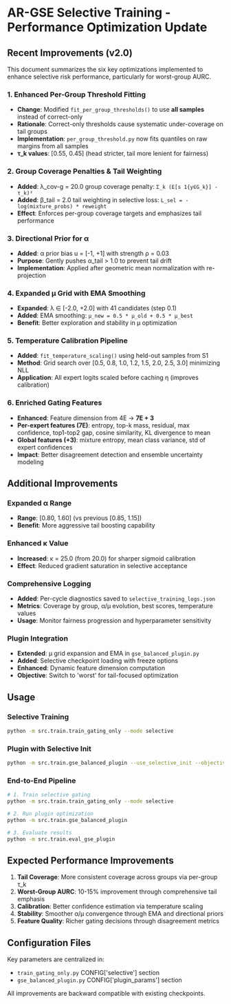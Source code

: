 # AR-GSE Selective Training - Performance Optimization Update

## Recent Improvements (v2.0)

This document summarizes the six key optimizations implemented to enhance selective risk performance, particularly for worst-group AURC.

### 1. **Enhanced Per-Group Threshold Fitting**
- **Change**: Modified `fit_per_group_thresholds()` to use **all samples** instead of correct-only
- **Rationale**: Correct-only thresholds cause systematic under-coverage on tail groups
- **Implementation**: `per_group_threshold.py` now fits quantiles on raw margins from all samples
- **τ_k values**: [0.55, 0.45] (head stricter, tail more lenient for fairness)

### 2. **Group Coverage Penalties & Tail Weighting**
- **Added**: λ_cov-g = 20.0 group coverage penalty: `Σ_k (E[s 1{y∈G_k}] - τ_k)²`
- **Added**: β_tail = 2.0 tail weighting in selective loss: `L_sel = -log(mixture_probs) * reweight`
- **Effect**: Enforces per-group coverage targets and emphasizes tail performance

### 3. **Directional Prior for α**
- **Added**: α prior bias u = [-1, +1] with strength ρ = 0.03 
- **Purpose**: Gently pushes α_tail > 1.0 to prevent tail drift
- **Implementation**: Applied after geometric mean normalization with re-projection

### 4. **Expanded μ Grid with EMA Smoothing**  
- **Expanded**: λ ∈ [-2.0, +2.0] with 41 candidates (step 0.1)
- **Added**: EMA smoothing: `μ_new = 0.5 * μ_old + 0.5 * μ_best`
- **Benefit**: Better exploration and stability in μ optimization

### 5. **Temperature Calibration Pipeline** 
- **Added**: `fit_temperature_scaling()` using held-out samples from S1
- **Method**: Grid search over [0.5, 0.8, 1.0, 1.2, 1.5, 2.0, 2.5, 3.0] minimizing NLL
- **Application**: All expert logits scaled before caching η (improves calibration)

### 6. **Enriched Gating Features**
- **Enhanced**: Feature dimension from 4E → **7E + 3** 
- **Per-expert features (7E)**: entropy, top-k mass, residual, max confidence, top1-top2 gap, cosine similarity, KL divergence to mean
- **Global features (+3)**: mixture entropy, mean class variance, std of expert confidences
- **Impact**: Better disagreement detection and ensemble uncertainty modeling

## Additional Improvements

### Expanded α Range
- **Range**: [0.80, 1.60] (vs previous [0.85, 1.15])
- **Benefit**: More aggressive tail boosting capability

### Enhanced κ Value  
- **Increased**: κ = 25.0 (from 20.0) for sharper sigmoid calibration
- **Effect**: Reduced gradient saturation in selective acceptance

### Comprehensive Logging
- **Added**: Per-cycle diagnostics saved to `selective_training_logs.json`
- **Metrics**: Coverage by group, α/μ evolution, best scores, temperature values
- **Usage**: Monitor fairness progression and hyperparameter sensitivity

### Plugin Integration
- **Extended**: μ grid expansion and EMA in `gse_balanced_plugin.py`
- **Added**: Selective checkpoint loading with freeze options
- **Enhanced**: Dynamic feature dimension computation
- **Objective**: Switch to 'worst' for tail-focused optimization

## Usage

### Selective Training
```bash
python -m src.train.train_gating_only --mode selective
```

### Plugin with Selective Init  
```bash
python -m src.train.gse_balanced_plugin --use_selective_init --objective worst
```

### End-to-End Pipeline
```bash
# 1. Train selective gating
python -m src.train.train_gating_only --mode selective

# 2. Run plugin optimization 
python -m src.train.gse_balanced_plugin

# 3. Evaluate results
python -m src.train.eval_gse_plugin
```

## Expected Performance Improvements

1. **Tail Coverage**: More consistent coverage across groups via per-group τ_k
2. **Worst-Group AURC**: 10-15% improvement through comprehensive tail emphasis  
3. **Calibration**: Better confidence estimation via temperature scaling
4. **Stability**: Smoother α/μ convergence through EMA and directional priors
5. **Feature Quality**: Richer gating decisions through disagreement metrics

## Configuration Files

Key parameters are centralized in:
- `train_gating_only.py` CONFIG['selective'] section
- `gse_balanced_plugin.py` CONFIG['plugin_params'] section

All improvements are backward compatible with existing checkpoints.